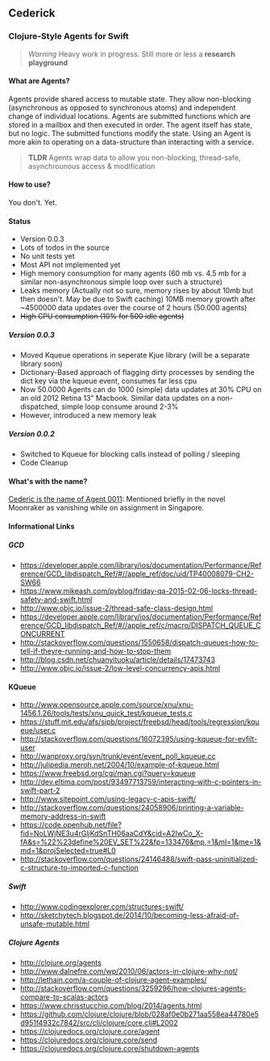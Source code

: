## Cederick
### Clojure-Style Agents for Swift

> *Warning* Heavy work in progress. Still more or less a **research playground**

#### What are Agents?
Agents provide shared access to mutable state. They allow non-blocking (asynchronous as opposed to synchronous atoms) and independent change of individual locations. Agents are submitted functions which are stored in a mailbox and then executed in order. The agent itself has state, but no logic. The submitted functions modify the state. Using an Agent is more akin to operating on a data-structure than interacting with a service.

> **TLDR** Agents wrap data to allow you non-blocking, thread-safe, asynchrounous access & modification

#### How to use?
You don't. Yet.


#### Status
- Version 0.0.3
- Lots of todos in the source
- No unit tests yet
- Most API not implemented yet
- High memory consumption for many agents (60 mb vs. 4.5 mb for a similar non-asynchronous simple loop over such a structure)
- Leaks memory (Actually not so sure, memory rises by about 10mb but then doesn't. May be due to Swift caching)
  10MB memory growth after ~4500000 data updates over the course of 2 hours (50.000 agents)
- ~~High CPU consumption (10% for 500 idle agents)~~

##### Version 0.0.3
- Moved Kqueue operations in seperate Kjue library (will be a separate library soon)
- Dictionary-Based approach of flagging dirty processes by sending the dict key via the kqueue event, consumes far less cpu
- Now 50.0000 Agents can do 1000 (simple) data updates at 30% CPU on an old 2012 Retina 13" Macbook.
  Similar data updates on a non-dispatched, simple loop consume around 2-3%
- However, introduced a new memory leak

##### Version 0.0.2
- Switched to Kqueue for blocking calls instead of polling / sleeping
- Code Cleanup

#### What's with the name?
[Cederic is the name of Agent 0011](http://en.wikipedia.org/wiki/00_Agent): Mentioned briefly in the novel Moonraker as vanishing while on assignment in Singapore.


#### Informational Links

##### GCD
* https://developer.apple.com/library/ios/documentation/Performance/Reference/GCD_libdispatch_Ref/#//apple_ref/doc/uid/TP40008079-CH2-SW66
* https://www.mikeash.com/pyblog/friday-qa-2015-02-06-locks-thread-safety-and-swift.html
* http://www.objc.io/issue-2/thread-safe-class-design.html
* https://developer.apple.com/library/ios/documentation/Performance/Reference/GCD_libdispatch_Ref/#//apple_ref/c/macro/DISPATCH_QUEUE_CONCURRENT
* http://stackoverflow.com/questions/1550658/dispatch-queues-how-to-tell-if-theyre-running-and-how-to-stop-them
* http://blog.csdn.net/chuanyituoku/article/details/17473743
* http://www.objc.io/issue-2/low-level-concurrency-apis.html

#### KQueue
* http://www.opensource.apple.com/source/xnu/xnu-1456.1.26/tools/tests/xnu_quick_test/kqueue_tests.c
* https://stuff.mit.edu/afs/sipb/project/freebsd/head/tools/regression/kqueue/user.c
* http://stackoverflow.com/questions/16072395/using-kqueue-for-evfilt-user
* http://wanproxy.org/svn/trunk/event/event_poll_kqueue.cc
* http://julipedia.meroh.net/2004/10/example-of-kqueue.html
* https://www.freebsd.org/cgi/man.cgi?query=kqueue
* http://dev.eltima.com/post/93497713759/interacting-with-c-pointers-in-swift-part-2
* http://www.sitepoint.com/using-legacy-c-apis-swift/
* http://stackoverflow.com/questions/24058906/printing-a-variable-memory-address-in-swift
* https://code.openhub.net/file?fid=NoLWjNE3u4rGljKdSnTH06aaCdY&cid=A2IwCo_X-fA&s=%22%23define%20EV_SET%22&fp=133476&mp,=1&ml=1&me=1&md=1&projSelected=true#L0
* http://stackoverflow.com/questions/24146488/swift-pass-uninitialized-c-structure-to-imported-c-function

##### Swift
* http://www.codingexplorer.com/structures-swift/
* http://sketchytech.blogspot.de/2014/10/becoming-less-afraid-of-unsafe-mutable.html

##### Clojure Agents
* http://clojure.org/agents
* http://www.dalnefre.com/wp/2010/06/actors-in-clojure-why-not/
* http://lethain.com/a-couple-of-clojure-agent-examples/
* http://stackoverflow.com/questions/3259296/how-clojures-agents-compare-to-scalas-actors
* https://www.chrisstucchio.com/blog/2014/agents.html
* https://github.com/clojure/clojure/blob/028af0e0b271aa558ea44780e5d951f4932c7842/src/clj/clojure/core.clj#L2002
* https://clojuredocs.org/clojure.core/agent
* https://clojuredocs.org/clojure.core/send
* https://clojuredocs.org/clojure.core/shutdown-agents

